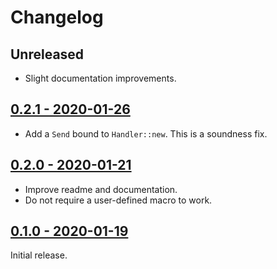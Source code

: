 # Changelog

## Unreleased

* Slight documentation improvements.

## [0.2.1 - 2020-01-26](https://github.com/jonas-schievink/irq/releases/tag/v0.2.1)

* Add a `Send` bound to `Handler::new`. This is a soundness fix.

## [0.2.0 - 2020-01-21](https://github.com/jonas-schievink/irq/releases/tag/v0.2.0)

* Improve readme and documentation.
* Do not require a user-defined macro to work.

## [0.1.0 - 2020-01-19](https://github.com/jonas-schievink/irq/releases/tag/v0.1.0)

Initial release.
